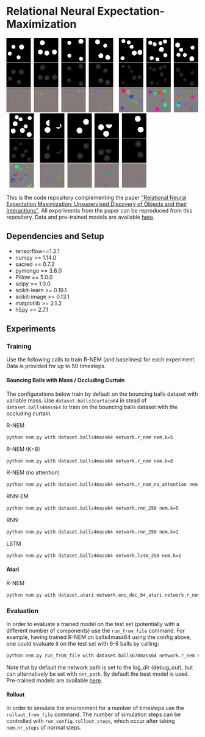 # Relational Neural Expectation-Maximization

![r-nem](animations/balls4mass_rnem1.gif)&nbsp;
![r-nem](animations/balls4mass_rnem2.gif)&nbsp;
![r-nem](animations/balls4mass_rnem3.gif)&nbsp;
![r-nem](animations/balls4mass_rnem4.gif)&nbsp;&nbsp;&nbsp;
![r-nem](animations/balls678mass_rnem1.gif)&nbsp;
![r-nem](animations/balls678mass_rnem2.gif)&nbsp;
![r-nem](animations/balls678mass_rnem3.gif)&nbsp;
![r-nem](animations/balls678mass_rnem4.gif)&nbsp;&nbsp;&nbsp;
![r-nem](animations/curtain_rnem1.gif)&nbsp;
![r-nem](animations/curtain_rnem2.gif)&nbsp;
![r-nem](animations/curtain_rnem3.gif)&nbsp;
![r-nem](animations/curtain_rnem4.gif)

This is the code repository complementing the paper ["Relational Neural Expectation Maximization: Unsupervised Discovery of Objects and their Interactions"](https://openreview.net/pdf?id=SJ4z0Gb0W). All experiments from the paper
can be reproduced from this repository. Data and pre-trained models are available [here](https://www.dropbox.com/sh/8fjscaromuu094o/AAB4Ye7yD3lmUd-iInbEfcHga?dl=0).

## Dependencies and Setup

- tensorflow==1.2.1
- numpy >= 1.14.0
- sacred == 0.7.2
- pymongo == 3.6.0
- Pillow == 5.0.0
- scipy >= 1.0.0
- scikit-learn >= 0.19.1
- scikit-image >= 0.13.1
- matplotlib >= 2.1.2
- h5py >= 2.7.1

## Experiments

### Training
Use the following calls to train R-NEM (and baselines) for each experiment. Data is provided for up to 50 timesteps.

#### Bouncing Balls with Mass / Occluding Curtain

The configurations below train by default on the bouncing balls dataset with variable mass. Use `dataset.balls3curtain64` in stead of `dataset.balls4mass64` to train on the bouncing balls dataset with the occluding curtain.

R-NEM

```bash
python nem.py with dataset.balls4mass64 network.r_nem nem.k=5
```

R-NEM (K=8)

```bash
python nem.py with dataset.balls4mass64 network.r_nem nem.k=8
```

R-NEM (no attention)

```bash
python nem.py with dataset.balls4mass64 network.r_nem_no_attention nem.k=5
```

RNN-EM

```bash
python nem.py with dataset.balls4mass64 network.rnn_250 nem.k=5
```

RNN

```bash
python nem.py with dataset.balls4mass64 network.rnn_250 nem.k=1
```

LSTM

```bash
python nem.py with dataset.balls4mass64 network.lstm_250 nem.k=1
```


#### Atari

R-NEM

```bash
python nem.py with dataset.atari network.enc_dec_84_atari network.r_nem_actions no_score no_collisions nem.k=4 nem.nr_steps=25 training.batch_size=32 feed_actions=True noise.prob=0.002
```

### Evaluation

In order to evaluate a trained model on the test set (potentially with a different number of components) use the `run_from_file` command. For example, having trained R-NEM on balls4mass64 using the config above, one could evaluate it on the test set with 6-8 balls by calling:

```bash
python nem.py run_from_file with dataset.balls678mass64 network.r_nem nem.k=8
```

Note that by default the network path is set to the log_dir (debug_out), but can alternatively be set with `net_path`. By default the best model is used. Pre-trained models are available [here](https://www.dropbox.com/sh/8fjscaromuu094o/AAB4Ye7yD3lmUd-iInbEfcHga?dl=0).

#### Rollout

In order to simulate the environment for a number of timesteps use the `rollout_from_file` command. The number of simulation steps can be controlled with `run_config.rollout_steps`, which occur after taking `nem.nr_steps` of normal steps.